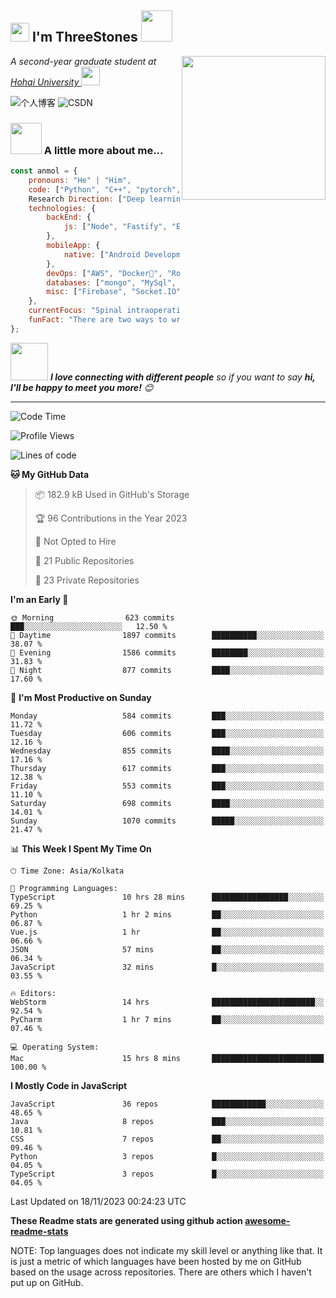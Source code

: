 <h2><img src="https://emojis.slackmojis.com/emojis/images/1531849430/4246/blob-sunglasses.gif?1531849430" width="30"/> I'm ThreeStones <img src="https://media.giphy.com/media/12oufCB0MyZ1Go/giphy.gif" width="50"></h2>
<img align='right' src="https://media.giphy.com/media/M9gbBd9nbDrOTu1Mqx/giphy.gif" width="230">
<p><em>A second-year graduate student at <a href="https://www.hhu.edu.cn/">Hohai University
</a><img src="https://media.giphy.com/media/WUlplcMpOCEmTGBtBW/giphy.gif" width="30"> 
</em></p>

![个人博客](https://threestones1029.github.io/)
![CSDN](https://blog.csdn.net/SL1029_?spm=1010.2135.3001.5343)


### <img src="https://media.giphy.com/media/VgCDAzcKvsR6OM0uWg/giphy.gif" width="50"> A little more about me...  

```javascript
const anmol = {
    pronouns: "He" | "Him",
    code: ["Python", "C++", "pytorch", "paddle", "tensorflow"],
    Research Direction: ["Deep learning", "计算机视觉", "CT分割", "X线片检测"],
    technologies: {
        backEnd: {
            js: ["Node", "Fastify", "Express"],
        },
        mobileApp: {
            native: ["Android Development"]
        },
        devOps: ["AWS", "Docker🐳", "Route53", "Nginx"],
        databases: ["mongo", "MySql", "sqlite"],
        misc: ["Firebase", "Socket.IO", "selenium", "open-cv", "php", "SuiteApp"]
    },
    currentFocus: "Spinal intraoperative X-ray examination",
    funFact: "There are two ways to write error-free programs; only the third one works"
};
```

<img src="https://media.giphy.com/media/LnQjpWaON8nhr21vNW/giphy.gif" width="60"> <em><b>I love connecting with different people</b> so if you want to say <b>hi, I'll be happy to meet you more!</b> 😊</em>

---
<!--START_SECTION:waka-->
![Code Time](http://img.shields.io/badge/Code%20Time-2%2C435%20hrs%2031%20mins-blue)

![Profile Views](http://img.shields.io/badge/Profile%20Views-1190-blue)

![Lines of code](https://img.shields.io/badge/From%20Hello%20World%20I%27ve%20Written-4.8%20million%20lines%20of%20code-blue)

**🐱 My GitHub Data** 

> 📦 182.9 kB Used in GitHub's Storage 
 > 
> 🏆 96 Contributions in the Year 2023
 > 
> 🚫 Not Opted to Hire
 > 
> 📜 21 Public Repositories 
 > 
> 🔑 23 Private Repositories 
 > 
**I'm an Early 🐤** 

```text
🌞 Morning                623 commits         ███░░░░░░░░░░░░░░░░░░░░░░   12.50 % 
🌆 Daytime                1897 commits        ██████████░░░░░░░░░░░░░░░   38.07 % 
🌃 Evening                1586 commits        ████████░░░░░░░░░░░░░░░░░   31.83 % 
🌙 Night                  877 commits         ████░░░░░░░░░░░░░░░░░░░░░   17.60 % 
```
📅 **I'm Most Productive on Sunday** 

```text
Monday                   584 commits         ███░░░░░░░░░░░░░░░░░░░░░░   11.72 % 
Tuesday                  606 commits         ███░░░░░░░░░░░░░░░░░░░░░░   12.16 % 
Wednesday                855 commits         ████░░░░░░░░░░░░░░░░░░░░░   17.16 % 
Thursday                 617 commits         ███░░░░░░░░░░░░░░░░░░░░░░   12.38 % 
Friday                   553 commits         ███░░░░░░░░░░░░░░░░░░░░░░   11.10 % 
Saturday                 698 commits         ████░░░░░░░░░░░░░░░░░░░░░   14.01 % 
Sunday                   1070 commits        █████░░░░░░░░░░░░░░░░░░░░   21.47 % 
```


📊 **This Week I Spent My Time On** 

```text
🕑︎ Time Zone: Asia/Kolkata

💬 Programming Languages: 
TypeScript               10 hrs 28 mins      █████████████████░░░░░░░░   69.25 % 
Python                   1 hr 2 mins         ██░░░░░░░░░░░░░░░░░░░░░░░   06.87 % 
Vue.js                   1 hr                ██░░░░░░░░░░░░░░░░░░░░░░░   06.66 % 
JSON                     57 mins             ██░░░░░░░░░░░░░░░░░░░░░░░   06.34 % 
JavaScript               32 mins             █░░░░░░░░░░░░░░░░░░░░░░░░   03.55 % 

🔥 Editors: 
WebStorm                 14 hrs              ███████████████████████░░   92.54 % 
PyCharm                  1 hr 7 mins         ██░░░░░░░░░░░░░░░░░░░░░░░   07.46 % 

💻 Operating System: 
Mac                      15 hrs 8 mins       █████████████████████████   100.00 % 
```

**I Mostly Code in JavaScript** 

```text
JavaScript               36 repos            ████████████░░░░░░░░░░░░░   48.65 % 
Java                     8 repos             ███░░░░░░░░░░░░░░░░░░░░░░   10.81 % 
CSS                      7 repos             ██░░░░░░░░░░░░░░░░░░░░░░░   09.46 % 
Python                   3 repos             █░░░░░░░░░░░░░░░░░░░░░░░░   04.05 % 
TypeScript               3 repos             █░░░░░░░░░░░░░░░░░░░░░░░░   04.05 % 
```




 Last Updated on 18/11/2023 00:24:23 UTC
<!--END_SECTION:waka-->

**These Readme stats are generated using github action [awesome-readme-stats](https://github.com/anmol098/waka-readme-stats)**

NOTE: Top languages does not indicate my skill level or anything like that. It is just a metric of which languages have been hosted by me on GitHub based on the usage across repositories. There are others which I haven't put up on GitHub.
